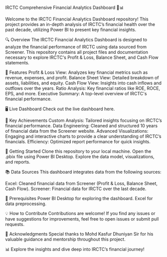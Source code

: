 IRCTC Comprehensive Financial Analytics Dashboard 🚆📊

Welcome to the IRCTC Financial Analytics Dashboard repository! This project provides an in-depth analysis of IRCTC’s financial health over the past decade, utilizing Power BI to present key financial insights.

🔍 Overview
The IRCTC Financial Analytics Dashboard is designed to analyze the financial performance of IRCTC using data sourced from Screener. This repository contains all project files and documentation necessary to explore IRCTC's Profit & Loss, Balance Sheet, and Cash Flow statements.

🌟 Features
Profit & Loss View: Analyzes key financial metrics such as revenue, expenses, and profit.
Balance Sheet View: Detailed breakdown of assets, liabilities, and equity.
Cash Flow View: Insights into cash inflows and outflows over the years.
Ratio Analysis: Key financial ratios like ROE, ROCE, EPS, and more.
Executive Summary: A top-level overview of IRCTC's financial performance.

🖥 Live Dashboard
Check out the live dashboard here.

🎯 Key Achievements
Custom Analysis: Tailored insights focusing on IRCTC’s financial performance.
Data Engineering: Cleaned and structured 10 years of financial data from the Screener website.
Advanced Visualizations: Engaging and interactive charts to provide a clear understanding of IRCTC’s financials.
Efficiency: Optimized report performance for quick insights.

🚀 Getting Started
Clone this repository to your local machine.
Open the .pbix file using Power BI Desktop.
Explore the data model, visualizations, and reports.

📚 Data Sources
This dashboard integrates data from the following sources:

Excel: Cleaned financial data from Screener (Profit & Loss, Balance Sheet, Cash Flow).
Screener: Financial data for IRCTC over the last decade.

🔧 Prerequisites
Power BI Desktop for exploring the dashboard.
Excel for data preprocessing.

💡 How to Contribute
Contributions are welcome! If you find any issues or have suggestions for improvements, feel free to open issues or submit pull requests.

🙌 Acknowledgments
Special thanks to Mohd Kasfur Dhuniyan Sir for his valuable guidance and mentorship throughout this project.

📊 Explore the insights and dive deep into IRCTC’s financial journey!
